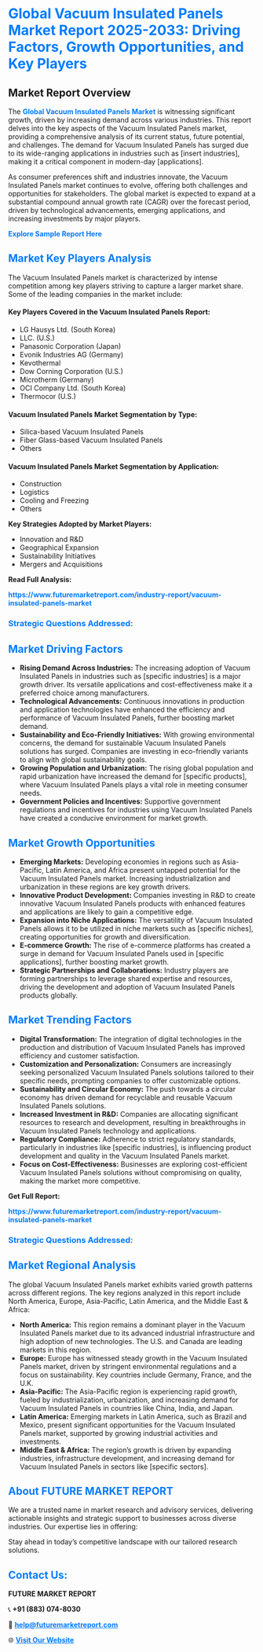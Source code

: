 <h1 style="color: #007BFF;">Global Vacuum Insulated Panels Market Report 2025-2033: Driving Factors, Growth Opportunities, and Key Players</h1>

<section id="overview">
<h2>Market Report Overview</h2>
<p>The <a href="https://www.futuremarketreport.com/industry-report/vacuum-insulated-panels-market" style="color: #007BFF; text-decoration: none;"><strong>Global Vacuum Insulated Panels Market</strong></a> is witnessing significant growth, driven by increasing demand across various industries. This report delves into the key aspects of the Vacuum Insulated Panels market, providing a comprehensive analysis of its current status, future potential, and challenges. The demand for Vacuum Insulated Panels has surged due to its wide-ranging applications in industries such as [insert industries], making it a critical component in modern-day [applications].</p>
<p>As consumer preferences shift and industries innovate, the Vacuum Insulated Panels market continues to evolve, offering both challenges and opportunities for stakeholders. The global market is expected to expand at a substantial compound annual growth rate (CAGR) over the forecast period, driven by technological advancements, emerging applications, and increasing investments by major players.</p>
</section>

<section id="overview">
<p><a href="https://www.futuremarketreport.com/request-sample/reportId=115004" style="color: #007BFF; text-decoration: none;"><strong>Explore Sample Report Here</strong></a></p>
</section>

<section id="key-players">
<h2 style="color: #007BFF;">Market Key Players Analysis</h2>
<p>The Vacuum Insulated Panels market is characterized by intense competition among key players striving to capture a larger market share. Some of the leading companies in the market include:</p>
<h4>Key Players Covered in the Vacuum Insulated Panels Report:</h4>
<ul><li>LG Hausys Ltd. (South Korea)</li><li>LLC. (U.S.)</li><li>Panasonic Corporation (Japan)</li><li>Evonik Industries AG (Germany)</li><li>Kevothermal</li><li>Dow Corning Corporation (U.S.)</li><li>Microtherm (Germany)</li><li>OCI Company Ltd. (South Korea)</li><li>Thermocor (U.S.)</li></ul>
<h4>Vacuum Insulated Panels Market Segmentation by Type:</h4>
<ul><li>Silica-based Vacuum Insulated Panels</li><li>Fiber Glass-based Vacuum Insulated Panels</li><li>Others</li></ul>

<h4>Vacuum Insulated Panels Market Segmentation by Application:</h4>
<ul><li>Construction</li><li>Logistics</li><li>Cooling and Freezing</li><li>Others</li></ul>
<p><strong>Key Strategies Adopted by Market Players:</strong></p>
<ul>
<li>Innovation and R&D</li>
<li>Geographical Expansion</li>
<li>Sustainability Initiatives</li>
<li>Mergers and Acquisitions</li>
</ul>
</section>

<section>
<p><strong>Read Full Analysis: </strong></p><a href="https://www.futuremarketreport.com/industry-report/vacuum-insulated-panels-market" style="color: #007BFF; text-decoration: none;"><strong>https://www.futuremarketreport.com/industry-report/vacuum-insulated-panels-market</strong></a>
<h3 style="color: #007BFF;">Strategic Questions Addressed:</h3>
</section>

<section id="driving-factors">
<h2 style="color: #007BFF;">Market Driving Factors</h2>
<ul>
<li><strong>Rising Demand Across Industries:</strong> The increasing adoption of Vacuum Insulated Panels in industries such as [specific industries] is a major growth driver. Its versatile applications and cost-effectiveness make it a preferred choice among manufacturers.</li>
<li><strong>Technological Advancements:</strong> Continuous innovations in production and application technologies have enhanced the efficiency and performance of Vacuum Insulated Panels, further boosting market demand.</li>
<li><strong>Sustainability and Eco-Friendly Initiatives:</strong> With growing environmental concerns, the demand for sustainable Vacuum Insulated Panels solutions has surged. Companies are investing in eco-friendly variants to align with global sustainability goals.</li>
<li><strong>Growing Population and Urbanization:</strong> The rising global population and rapid urbanization have increased the demand for [specific products], where Vacuum Insulated Panels plays a vital role in meeting consumer needs.</li>
<li><strong>Government Policies and Incentives:</strong> Supportive government regulations and incentives for industries using Vacuum Insulated Panels have created a conducive environment for market growth.</li>
</ul>
</section>

<section id="growth-opportunities">
<h2 style="color: #007BFF;">Market Growth Opportunities</h2>
<ul>
<li><strong>Emerging Markets:</strong> Developing economies in regions such as Asia-Pacific, Latin America, and Africa present untapped potential for the Vacuum Insulated Panels market. Increasing industrialization and urbanization in these regions are key growth drivers.</li>
<li><strong>Innovative Product Development:</strong> Companies investing in R&D to create innovative Vacuum Insulated Panels products with enhanced features and applications are likely to gain a competitive edge.</li>
<li><strong>Expansion into Niche Applications:</strong> The versatility of Vacuum Insulated Panels allows it to be utilized in niche markets such as [specific niches], creating opportunities for growth and diversification.</li>
<li><strong>E-commerce Growth:</strong> The rise of e-commerce platforms has created a surge in demand for Vacuum Insulated Panels used in [specific applications], further boosting market growth.</li>
<li><strong>Strategic Partnerships and Collaborations:</strong> Industry players are forming partnerships to leverage shared expertise and resources, driving the development and adoption of Vacuum Insulated Panels products globally.</li>
</ul>
</section>

<section id="trending-factors">
<h2 style="color: #007BFF;">Market Trending Factors</h2>
<ul>
<li><strong>Digital Transformation:</strong> The integration of digital technologies in the production and distribution of Vacuum Insulated Panels has improved efficiency and customer satisfaction.</li>
<li><strong>Customization and Personalization:</strong> Consumers are increasingly seeking personalized Vacuum Insulated Panels solutions tailored to their specific needs, prompting companies to offer customizable options.</li>
<li><strong>Sustainability and Circular Economy:</strong> The push towards a circular economy has driven demand for recyclable and reusable Vacuum Insulated Panels solutions.</li>
<li><strong>Increased Investment in R&D:</strong> Companies are allocating significant resources to research and development, resulting in breakthroughs in Vacuum Insulated Panels technology and applications.</li>
<li><strong>Regulatory Compliance:</strong> Adherence to strict regulatory standards, particularly in industries like [specific industries], is influencing product development and quality in the Vacuum Insulated Panels market.</li>
<li><strong>Focus on Cost-Effectiveness:</strong> Businesses are exploring cost-efficient Vacuum Insulated Panels solutions without compromising on quality, making the market more competitive.</li>
</ul>
</section>

<section>
<p><strong>Get Full Report: </strong></p><a href="https://www.futuremarketreport.com/industry-report/vacuum-insulated-panels-market" style="color: #007BFF; text-decoration: none;"><strong>https://www.futuremarketreport.com/industry-report/vacuum-insulated-panels-market</strong></a>
<h3 style="color: #007BFF;">Strategic Questions Addressed:</h3>
</section>


<section id="regional-analysis">
<h2 style="color: #007BFF;">Market Regional Analysis</h2>
<p>The global Vacuum Insulated Panels market exhibits varied growth patterns across different regions. The key regions analyzed in this report include North America, Europe, Asia-Pacific, Latin America, and the Middle East & Africa:</p>
<ul>
<li><strong>North America:</strong> This region remains a dominant player in the Vacuum Insulated Panels market due to its advanced industrial infrastructure and high adoption of new technologies. The U.S. and Canada are leading markets in this region.</li>
<li><strong>Europe:</strong> Europe has witnessed steady growth in the Vacuum Insulated Panels market, driven by stringent environmental regulations and a focus on sustainability. Key countries include Germany, France, and the U.K.</li>
<li><strong>Asia-Pacific:</strong> The Asia-Pacific region is experiencing rapid growth, fueled by industrialization, urbanization, and increasing demand for Vacuum Insulated Panels in countries like China, India, and Japan.</li>
<li><strong>Latin America:</strong> Emerging markets in Latin America, such as Brazil and Mexico, present significant opportunities for the Vacuum Insulated Panels market, supported by growing industrial activities and investments.</li>
<li><strong>Middle East & Africa:</strong> The region’s growth is driven by expanding industries, infrastructure development, and increasing demand for Vacuum Insulated Panels in sectors like [specific sectors].</li>
</ul>
</section>

<footer>
<h2 style="color: #007BFF;">About FUTURE MARKET REPORT</h2>
<p>We are a trusted name in market research and advisory services, delivering actionable insights and strategic support to businesses across diverse industries. Our expertise lies in offering:</p>

<p>Stay ahead in today’s competitive landscape with our tailored research solutions.</p>

<h2 style="color: #007BFF;">Contact Us:</h2>
<p><strong>FUTURE MARKET REPORT</strong></p>
<p>📞 <strong>+91 (883) 074-8030</strong></p>
<p>📧 <strong><a href="mailto:help@futuremarketreport.com" style="color: #007BFF;">help@futuremarketreport.com</a></strong></p>
<p>🌐 <strong><a href="https://www.futuremarketreport.com/" style="color: #007BFF;">Visit Our Website</a></strong></p>
</footer>